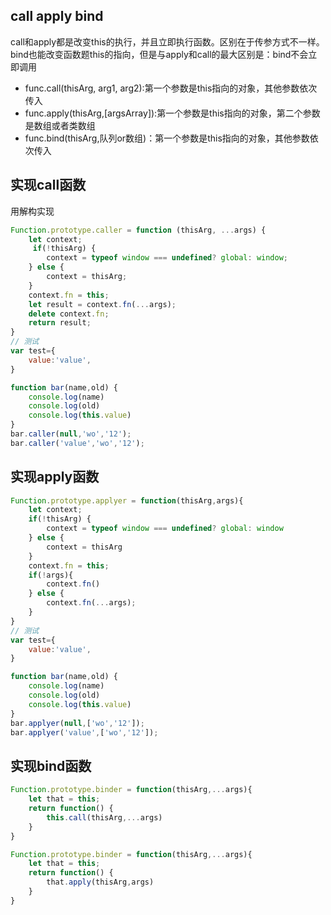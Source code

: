 ## call apply bind
call和apply都是改变this的执行，并且立即执行函数。区别在于传参方式不一样。
bind也能改变函数题this的指向，但是与apply和call的最大区别是：bind不会立即调用

* func.call(thisArg, arg1, arg2):第一个参数是this指向的对象，其他参数依次传入
* func.apply(thisArg,[argsArray]):第一个参数是this指向的对象，第二个参数是数组或者类数组
* func.bind(thisArg,队列or数组)：第一个参数是this指向的对象，其他参数依次传入

## 实现call函数
用解构实现
```javascript
Function.prototype.caller = function (thisArg, ...args) {
	let context;
	 if(!thisArg) {
        context = typeof window === undefined? global: window;
    } else {
        context = thisArg;
    }
    context.fn = this;
    let result = context.fn(...args);
    delete context.fn;
    return result;
}
// 测试
var test={
    value:'value',
}

function bar(name,old) {
    console.log(name)
    console.log(old)
    console.log(this.value)
}
bar.caller(null,'wo','12');
bar.caller('value','wo','12');
```

## 实现apply函数
```javascript
Function.prototype.applyer = function(thisArg,args){
    let context;
    if(!thisArg) {
        context = typeof window === undefined? global: window
    } else {
        context = thisArg
    }
    context.fn = this;
    if(!args){
        context.fn() 
    } else {
        context.fn(...args);
    }
}
// 测试
var test={
    value:'value',
}

function bar(name,old) {
    console.log(name)
    console.log(old)
    console.log(this.value)
}
bar.applyer(null,['wo','12']);
bar.applyer('value',['wo','12']);
```


## 实现bind函数
```javascript
Function.prototype.binder = function(thisArg,...args){
    let that = this;
    return function() {
        this.call(thisArg,...args)
    }
}
```

```javascript
Function.prototype.binder = function(thisArg,...args){
    let that = this;
    return function() {
        that.apply(thisArg,args)
    }
}
```